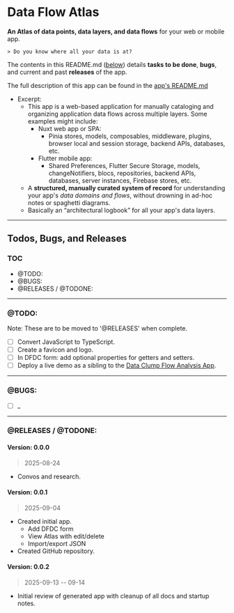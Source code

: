 # Data Flow Atlas

**An Atlas of data points, data layers, and data flows** for your web or mobile app.

    > Do you know where all your data is at?

The contents in this README.md ([below](#todos-bugs-and-releases)) details **tasks to be done**, **bugs**, and current and past **releases** of the app.

The full description of this app can be found in the [app's README.md](app/README.md)

  - Excerpt:
    - This app is a web-based application for manually cataloging and organizing application data flows across multiple layers. Some examples might include:
      - Nuxt web app or SPA:
        - Pinia stores, models, composables, middleware, plugins, browser local and session storage, backend APIs, databases, etc.
      - Flutter mobile app:
        - Shared Preferences, Flutter Secure Storage, models, changeNotifiers, blocs, repositories, backend APIs, databases, server instances, Firebase stores, etc.
    - A **structured, manually curated system of record** for understanding your app's *data domains and flows*, without drowning in ad-hoc notes or spaghetti diagrams.
    - Basically an “architectural logbook” for all your app's data layers.

***

## Todos, Bugs, and Releases

### TOC

- @TODO:
- @BUGS:
- @RELEASES / @TODONE:

***

### @TODO:

Note: These are to be moved to '@RELEASES' when complete.

- [ ] Convert JavaScript to TypeScript.
- [ ] Create a favicon and logo.
- [ ] In DFDC form: add optional properties for getters and setters.
- [ ] Deploy a live demo as a sibling to the [Data Clump Flow Analysis App](https://kdcinfo.com/app/dataflow/).

***

### @BUGS:

- [ ] _

***

### @RELEASES / @TODONE:

#### Version: 0.0.0

> 2025-08-24

- Convos and research.

#### Version: 0.0.1

> 2025-09-04

- Created initial app.
  - Add DFDC form
  - View Atlas with edit/delete
  - Import/export JSON
- Created GitHub repository.

#### Version: 0.0.2

> 2025-09-13 -- 09-14

- Initial review of generated app with cleanup of all docs and startup notes.
